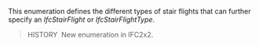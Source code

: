 ﻿This enumeration defines the different types of stair flights that can further specify an _IfcStairFlight_ or _IfcStairFlightType_.

> HISTORY&nbsp; New enumeration in IFC2x2.